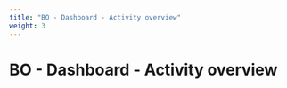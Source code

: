 ```yaml
---
title: "BO - Dashboard - Activity overview"
weight: 3
---
```


# BO - Dashboard - Activity overview
